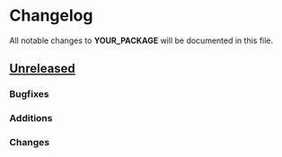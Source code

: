 # Changelog

All notable changes to **YOUR_PACKAGE** will be documented in this file.


## [Unreleased]

### Bugfixes

### Additions

### Changes

[Unreleased]: https://github.com/YOUR_GITHUB_NAME/YOUR_PACKAGE/compare/v0.0.0...HEAD
